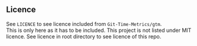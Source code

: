 ## Licence
See `LICENCE` to see licence included from `Git-Time-Metrics/gtm`.  
This is only here as it has to be included. This project is not listed under MIT licence. See licence in root directory to see 
licence of this repo.
